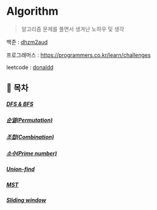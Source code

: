 # Algorithm

> 알고리즘 문제를 풀면서 생겨난 노하우 및 생각

백준 : [dhzm2aud](https://www.acmicpc.net/user/dhzm2aud)

프로그래머스 : https://programmers.co.kr/learn/challenges

leetcode : [donaldd](https://leetcode.com/Donaldd/)

## 🔖 목차

##### [DFS & BFS](algorithm_note/dfs_and_bfs.md)

##### [순열(Permutation)](algorithm_note/permutation.md)

##### [조합(Combination)](algorithm_note/combination.md)

##### [소수(Prime number)](algorithm_note/prime_number.md)

##### [Union-find](algorithm_note/union_find.md)

##### [MST](algorithm_note/mst.md)

##### [Sliding window](algorithm_note/sliding_window.md)
